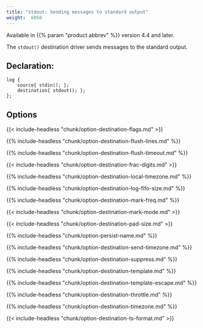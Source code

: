```yaml
---
title: "stdout: Sending messages to standard output"
weight:  6050
---
```

<!-- This file is under the copyright of Axoflow, and licensed under Apache License 2.0, except for using the Axoflow and AxoSyslog trademarks. -->

Available in {{% param "product.abbrev" %}} version 4.4 and later.

The `stdout()` destination driver sends messages to the standard output.

## Declaration:

```shell
log {
    source{ stdin(); };
    destination{ stdout(); };
};
```

## Options

{{< include-headless "chunk/option-destination-flags.md" >}}

{{% include-headless "chunk/option-destination-flush-lines.md" %}}

{{% include-headless "chunk/option-destination-flush-timeout.md" %}}

{{< include-headless "chunk/option-destination-frac-digits.md" >}}

{{% include-headless "chunk/option-destination-local-timezone.md" %}}

{{% include-headless "chunk/option-destination-log-fifo-size.md" %}}

{{% include-headless "chunk/option-destination-mark-freq.md" %}}

{{< include-headless "chunk/option-destination-mark-mode.md" >}}

{{< include-headless "chunk/option-destination-pad-size.md" >}}

{{% include-headless "chunk/option-persist-name.md" %}}

{{% include-headless "chunk/option-destination-send-timezone.md" %}}

{{% include-headless "chunk/option-destination-suppress.md" %}}

{{% include-headless "chunk/option-destination-template.md" %}}

{{% include-headless "chunk/option-destination-template-escape.md" %}}

{{% include-headless "chunk/option-destination-throttle.md" %}}

{{% include-headless "chunk/option-destination-timezone.md" %}}

{{< include-headless "chunk/option-destination-ts-format.md" >}}
